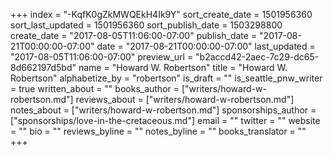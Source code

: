 +++
index = "-KqfK0gZkMWQEkH4Ik9Y"
sort_create_date = 1501956360
sort_last_updated = 1501956360
sort_publish_date = 1503298800
create_date = "2017-08-05T11:06:00-07:00"
publish_date = "2017-08-21T00:00:00-07:00"
date = "2017-08-21T00:00:00-07:00"
last_updated = "2017-08-05T11:06:00-07:00"
preview_url = "b2accd42-2aec-7c29-dc65-8d662197d5bd"
name = "Howard W. Robertson"
title = "Howard W. Robertson"
alphabetize_by = "robertson"
is_draft = ""
is_seattle_pnw_writer = true
written_about = ""
books_author = ["writers/howard-w-robertson.md"]
reviews_about = ["writers/howard-w-robertson.md"]
notes_about = ["writers/howard-w-robertson.md"]
sponsorships_author = ["sponsorships/love-in-the-cretaceous.md"]
email = ""
twitter = ""
website = ""
bio = ""
reviews_byline = ""
notes_byline = ""
books_translator = ""
+++
